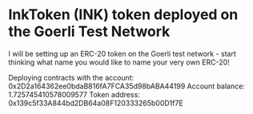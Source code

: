 # InkToken (INK) token deployed on the Goerli Test Network

I will be setting up an ERC-20 token on the Goerli test network - start thinking what name you would like to name your very own ERC-20!

Deploying contracts with the account: 0x2D2a164362ee0bdaB816fA7FCA35d98bABA44199
Account balance: 1.725745410578009577
Token address: 0x139c5f33A844bd2DB64a08F120333265b00D1f7E

<!-- https://goerli.etherscan.io/address/0xAD604BCC4BDF69536aF1d6547EA9b9A8e9b1afBB -->
